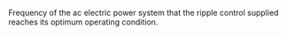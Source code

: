 Frequency of the ac electric power system that the ripple control supplied reaches its optimum operating condition.
